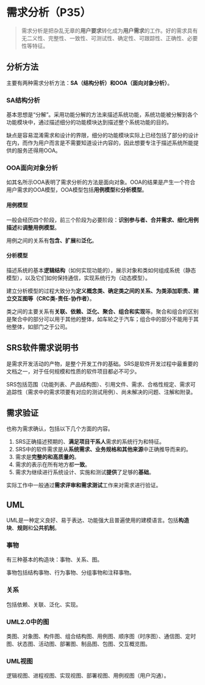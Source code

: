 # 需求分析（P35）

> 需求分析是把杂乱无章的**用户要求**转化成为**用户需求**的工作。好的需求具有无二义性、完整性、一致性、可测试性、确定性、可跟踪性、正确性、必要性等特征。

## 分析方法

主要有两种需求分析方法：**SA（结构分析）**和**OOA（面向对象分析）**。

### SA结构分析

基本思想是“分解”。采用功能分解的方法来描述系统功能，系统功能被分解到各个功能模块中，通过描述细分的功能模块达到描述整个系统功能的目的。

缺点是容易混淆需求和设计的界限，细分的功能模块实际上已经包括了部分的设计在内，而作为用户而言是不需要知道设计内容的，因此想要专注于描述系统所能提供的服务还得用OOA。

### OOA面向对象分析

如其名所示OOA表明了需求分析的方法是面向对象。OOA的结果是产生一个符合用户需求的OOA模型，OOA模型包括**用例模型**和**分析模型**。

#### 用例模型

一般会经历四个阶段，前三个阶段为必要阶段：**识别参与者、合并需求、细化用例描述**和**调整用例模型**。

用例之间的关系有**包含、扩展**和**泛化**。

#### 分析模型

描述系统的基本**逻辑结构**（如何实现功能的），展示对象和类如何组成系统（静态模型），以及它们如何保持通信，实现系统行为（动态模型）。

建立分析模型的过程大致分为**定义概念类、确定类之间的关系、为类添加职责、建立交互图等（CRC类-责任-协作者）**。

类之间的主要关系有**关联、依赖、泛化、聚合、组合和实现**等。聚合和组合的区别是聚合中的部分可以用于其他的整体，如车轮之于汽车；组合中的部分不能用于其他整体，如部门之于公司。

## SRS软件需求说明书

是需求开发活动的产物，是整个开发工作的基础。SRS是软件开发过程中最重要的文档之一，对于任何规模和性质的软件项目都必不可少。

SRS包括范围（功能列表、产品结构图）、引用文件、需求、合格性规定、需求可追踪性（需求中的需求项要有对应的测试用例）、尚未解决的问题、注解和附录。

## 需求验证

也称为需求确认，包括以下几个方面的内容。

1. SRS正确描述预期的、**满足项目干系人**需求的系统行为和特征。
2. SRS中的软件需求是从**系统需求、业务规格和其他来源**中正确推导而来的。
3. 需求是**完整的和高质量的**。
4. 需求的表示在所有地方都**一致**。
5. 需求为继续进行系统设计、实施和测试**提供**了足够的**基础**。

实际工作中一般通过**需求评审和需求测试**工作来对需求进行验证。

## UML

UML是一种定义良好、易于表达、功能强大且普遍使用的建模语言。包括**构造块**、**规则**和**公共机制**。

### 事物

有三种基本的构造块：事物、关系、图。

事物包括结构事物、行为事物、分组事物和注释事物。

### 关系

包括依赖、关联、泛化、实现。

### UML2.0中的图

类图、对象图、构件图、组合结构图、用例图、顺序图（时序图）、通信图、定时图、状态图、活动图、部署图、制品图、包图、交互概览图。

### UML视图

逻辑视图、进程视图、实现视图、部署视图、用例视图（用户沟通）。

